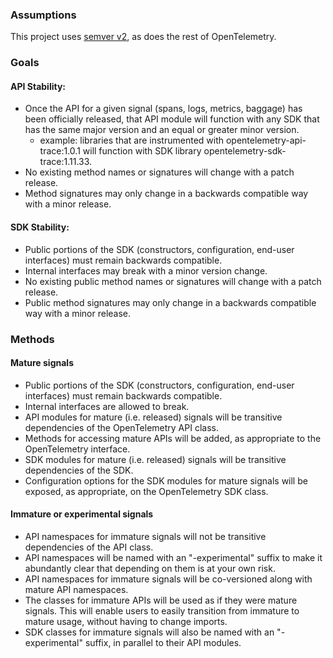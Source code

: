 ### Assumptions
This project uses [semver v2](https://semver.org/), as does the rest of OpenTelemetry.

### Goals
#### API Stability:
* Once the API for a given signal (spans, logs, metrics, baggage) has been officially released, that API module will function with any SDK that has the same major version and an equal or greater minor version.
  * example: libraries that are instrumented with opentelemetry-api-trace:1.0.1 will function with SDK library opentelemetry-sdk-trace:1.11.33.
* No existing method names or signatures will change with a patch release.
* Method signatures may only change in a backwards compatible way with a minor release.

#### SDK Stability:
* Public portions of the SDK (constructors, configuration, end-user interfaces) must remain backwards compatible.
* Internal interfaces may break with a minor version change.
* No existing public method names or signatures will change with a patch release.
* Public method signatures may only change in a backwards compatible way with a minor release.

### Methods
#### Mature signals
* Public portions of the SDK (constructors, configuration, end-user interfaces) must remain backwards compatible.
* Internal interfaces are allowed to break.
* API modules for mature (i.e. released) signals will be transitive dependencies of the OpenTelemetry API class.
* Methods for accessing mature APIs will be added, as appropriate to the OpenTelemetry interface.
* SDK modules for mature (i.e. released) signals will be transitive dependencies of the SDK.
* Configuration options for the SDK modules for mature signals will be exposed, as appropriate, on the OpenTelemetry SDK class.
 
#### Immature or experimental signals
* API namespaces for immature signals will not be transitive dependencies of the API class.
* API namespaces will be named with an "-experimental" suffix to make it abundantly clear that depending on them is at your own risk.
* API namespaces for immature signals will be co-versioned along with mature API namespaces.
* The classes for immature APIs will be used as if they were mature signals. This will enable users to easily transition from immature to mature usage, without having to change imports.
* SDK classes for immature signals will also be named with an "-experimental" suffix, in parallel to their API modules.
